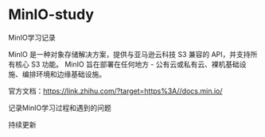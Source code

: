 # MinIO-study
MinIO学习记录

MinIO 是一种对象存储解决方案，提供与亚马逊云科技 S3 兼容的 API，并支持所有核心 S3 功能。 MinIO 旨在部署在任何地方 - 公有云或私有云、裸机基础设施、编排环境和边缘基础设施。

官方文档：https://link.zhihu.com/?target=https%3A//docs.min.io/

记录MinIO学习过程和遇到的问题

持续更新
